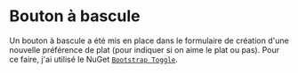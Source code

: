 # Bouton à bascule

Un bouton à bascule a été mis en place dans le formulaire de création d'une nouvelle préférence de plat (pour indiquer si on aime le plat ou pas). Pour ce faire, j'ai utilisé le NuGet [`Bootstrap Toggle`](http://www.bootstraptoggle.com/).